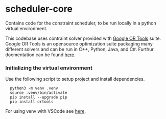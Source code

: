 # scheduler-core
Contains code for the constraint scheduler, to be run locally in a python virtual environment. 

This codebase uses contraint solver provided with [Google OR Tools](https://developers.google.com/optimization) suite. Google OR Tools is an opensource optimization suite packaging many different solvers and can be run in C++, Python, Java, and C#. Furthur docmentation can be found [here](https://developers.google.com/optimization/reference).

### Initializing the virtual environment 

Use the following script to setup project and install dependencies. 
```
  python3 -m venv .venv
  source .venv/bin/activate
  pip install --upgrade pip
  pip install ortools
```
For using venv with VSCode see [here](https://code.visualstudio.com/docs/python/environments). 
